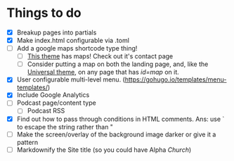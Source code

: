 # Things to do
- [x] Breakup pages into partials
- [x]  Make index.html configurable via .toml
- [ ] Add a google maps shortcode type thing!
  - [ ] [This theme](https://github.com/devcows/hugo-universal-theme) has maps! Check out it's contact page
  - [ ] Consider putting a map on both the landing page, and, like the [Universal theme](https://github.com/devcows/hugo-universal-theme), on any page that has *id=map* on it.
- [x] User configurable multi-level menu. (https://gohugo.io/templates/menu-templates/)
- [x] Include Google Analytics
- [ ] Podcast page/content type
  - [ ] Podcast RSS
- [x] Find out how to pass through conditions in HTML comments. Ans: use ` to escape the string rather than "
- [ ] Make the screen/overlay of the background image darker or give it a pattern
- [ ] Markdownify the Site title (so you could have Alpha *Church*)
